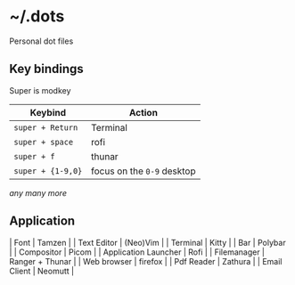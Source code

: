 # ~/.dots

Personal dot files

## Key bindings

Super is modkey

| Keybind             | Action                          |
| ------------------- | ------------------------------- |
| `super + Return`    | Terminal                        |
| `super + space`     | rofi                            |
| `super + f`         | thunar                          |
| `super + {1-9,0}`   | focus on the `0-9` desktop      |

*any many more*

## Application

| Font                 | Tamzen          |
| Text Editor          | (Neo)Vim        |
| Terminal             | Kitty           |
| Bar                  | Polybar         |
| Compositor           | Picom           |
| Application Launcher | Rofi            |
| Filemanager          | Ranger + Thunar |
| Web browser          | firefox         |
| Pdf Reader           | Zathura         |
| Email Client         | Neomutt         |
